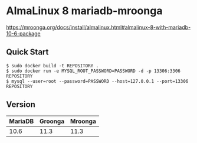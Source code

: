 # AlmaLinux 8 mariadb-mroonga
https://mroonga.org/docs/install/almalinux.html#almalinux-8-with-mariadb-10-6-package
## Quick Start

    $ sudo docker build -t REPOSITORY .
    $ sudo docker run -e MYSQL_ROOT_PASSWORD=PASSWORD -d -p 13306:3306 REPOSITORY
    $ mysql --user=root --password=PASSWORD --host=127.0.0.1 --port=13306 REPOSITORY



## Version

| MariaDB | Groonga | Mroonga |
|---------|---------|---------|
| 10.6    | 11.3    | 11.3    |
